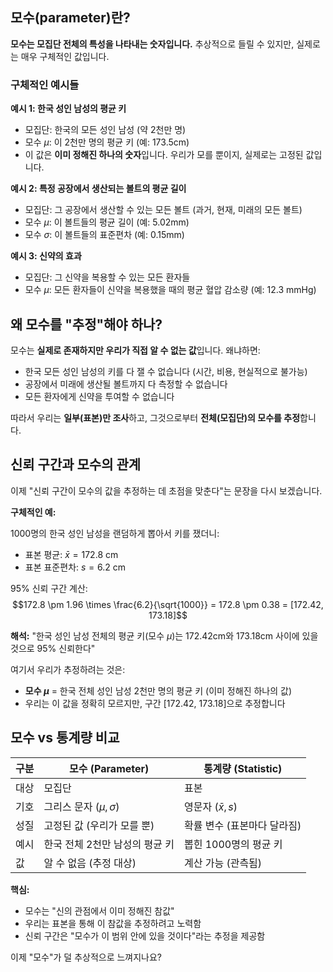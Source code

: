 ## 모수(parameter)란?

**모수는 모집단 전체의 특성을 나타내는 숫자입니다.** 추상적으로 들릴 수 있지만, 실제로는 매우 구체적인 값입니다.

### 구체적인 예시들

**예시 1: 한국 성인 남성의 평균 키**
- 모집단: 한국의 모든 성인 남성 (약 2천만 명)
- 모수 $\mu$: 이 2천만 명의 평균 키 (예: 173.5cm)
- 이 값은 **이미 정해진 하나의 숫자**입니다. 우리가 모를 뿐이지, 실제로는 고정된 값입니다.

**예시 2: 특정 공장에서 생산되는 볼트의 평균 길이**
- 모집단: 그 공장에서 생산할 수 있는 모든 볼트 (과거, 현재, 미래의 모든 볼트)
- 모수 $\mu$: 이 볼트들의 평균 길이 (예: 5.02mm)
- 모수 $\sigma$: 이 볼트들의 표준편차 (예: 0.15mm)

**예시 3: 신약의 효과**
- 모집단: 그 신약을 복용할 수 있는 모든 환자들
- 모수 $\mu$: 모든 환자들이 신약을 복용했을 때의 평균 혈압 감소량 (예: 12.3 mmHg)

## 왜 모수를 "추정"해야 하나?

모수는 **실제로 존재하지만 우리가 직접 알 수 없는 값**입니다. 왜냐하면:

- 한국 모든 성인 남성의 키를 다 잴 수 없습니다 (시간, 비용, 현실적으로 불가능)
- 공장에서 미래에 생산될 볼트까지 다 측정할 수 없습니다
- 모든 환자에게 신약을 투여할 수 없습니다

따라서 우리는 **일부(표본)만 조사**하고, 그것으로부터 **전체(모집단)의 모수를 추정**합니다.

## 신뢰 구간과 모수의 관계

이제 "신뢰 구간이 모수의 값을 추정하는 데 초점을 맞춘다"는 문장을 다시 보겠습니다.

**구체적인 예:**

1000명의 한국 성인 남성을 랜덤하게 뽑아서 키를 쟀더니:

- 표본 평균: $\bar{x} = 172.8$ cm
- 표본 표준편차: $s = 6.2$ cm

95% 신뢰 구간 계산: $$172.8 \pm 1.96 \times \frac{6.2}{\sqrt{1000}} = 172.8 \pm 0.38 = [172.42, 173.18]$$

**해석:** "한국 성인 남성 전체의 평균 키(모수 $\mu$)는 172.42cm와 173.18cm 사이에 있을 것으로 95% 신뢰한다"

여기서 우리가 추정하려는 것은:

- **모수 $\mu$** = 한국 전체 성인 남성 2천만 명의 평균 키 (이미 정해진 하나의 값)
- 우리는 이 값을 정확히 모르지만, 구간 [172.42, 173.18]으로 추정합니다

## 모수 vs 통계량 비교

|구분|모수 (Parameter)|통계량 (Statistic)|
|---|---|---|
|대상|모집단|표본|
|기호|그리스 문자 ($\mu, \sigma$)|영문자 ($\bar{x}, s$)|
|성질|고정된 값 (우리가 모를 뿐)|확률 변수 (표본마다 달라짐)|
|예시|한국 전체 2천만 남성의 평균 키|뽑힌 1000명의 평균 키|
|값|알 수 없음 (추정 대상)|계산 가능 (관측됨)|

**핵심:**

- 모수는 "신의 관점에서 이미 정해진 참값"
- 우리는 표본을 통해 이 참값을 추정하려고 노력함
- 신뢰 구간은 "모수가 이 범위 안에 있을 것이다"라는 추정을 제공함

이제 "모수"가 덜 추상적으로 느껴지나요?